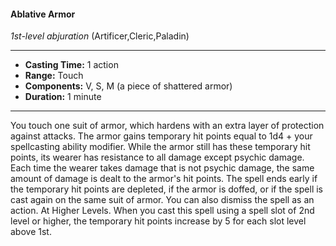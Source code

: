 #### Ablative Armor
*1st-level abjuration* (Artificer,Cleric,Paladin)
___
- **Casting Time:** 1 action
- **Range:** Touch
- **Components:** V, S, M (a piece of shattered armor)
- **Duration:** 1 minute
---
You touch one suit of armor, which hardens with an
extra layer of protection against attacks. The armor
gains temporary hit points equal to 1d4 + your
spellcasting ability modifier. While the armor still
has these temporary hit points, its wearer has
resistance to all damage except psychic damage.
Each time the wearer takes damage that is not
psychic damage, the same amount of damage is
dealt to the armor's hit points.
The spell ends early if the temporary hit points
are depleted, if the armor is doffed, or if the spell is
cast again on the same suit of armor. You can also
dismiss the spell as an action.
At Higher Levels.  When you cast this spell using
a spell slot of 2nd level or higher, the temporary hit
points increase by 5 for each slot level above 1st.
